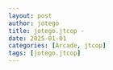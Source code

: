 ```yaml
---
layout: post
author: jotego
title: jotego.jtcop - 
date: 2025-01-01
categories: [Arcade, jtcop]
tags: [jotego.jtcop]
---
```


